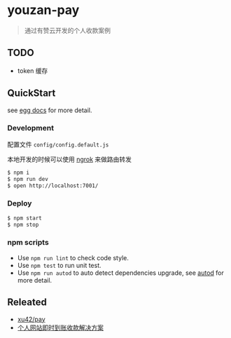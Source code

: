 # youzan-pay

> 通过有赞云开发的个人收款案例

## TODO

- token 缓存

## QuickStart

<!-- add docs here for user -->

see [egg docs][egg] for more detail.

### Development

配置文件 `config/config.default.js`

本地开发的时候可以使用 [ngrok](https://ngrok.com/docs) 来做路由转发

```bash
$ npm i
$ npm run dev
$ open http://localhost:7001/
```

### Deploy

```bash
$ npm start
$ npm stop
```

### npm scripts

- Use `npm run lint` to check code style.
- Use `npm test` to run unit test.
- Use `npm run autod` to auto detect dependencies upgrade, see [autod](https://www.npmjs.com/package/autod) for more detail.


[egg]: https://eggjs.org

## Releated
- [xu42/pay](https://github.com/xu42/pay)
- [个人网站即时到账收款解决方案](https://blog.xu42.cn/2017/11/26/person-website-instant-payment-solution/)
